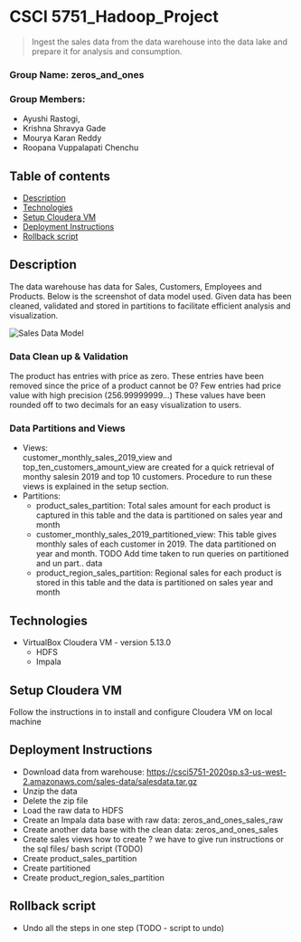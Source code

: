 # CSCI 5751_Hadoop_Project
> Ingest the sales data from the data warehouse into the data lake and prepare it for analysis and consumption.

### Group Name: zeros_and_ones

### Group Members: 
* Ayushi Rastogi,
* Krishna Shravya Gade
* Mourya Karan Reddy
* Roopana Vuppalapati Chenchu

## Table of contents
* [Description](#Description)
* [Technologies](#technologies)
* [Setup Cloudera VM](#setup-cloudera-vm)
* [Deployment Instructions](#deployment-instructions)
* [Rollback script](#rollback-script)

## Description
The data warehouse has data for Sales, Customers, Employees and Products. Below is the screenshot of data model used. Given data has been cleaned, validated and stored in partitions to facilitate efficient analysis and visualization. 

   ![Sales Data Model](https://github.com/aiBoss/zeroes_and_ones_Hadoop/blob/master/SalesDataModel.png)
  ### Data Clean up & Validation
  The product has entries with price as zero. These entries have been removed since the price of a product cannot be 0?
  Few entries had price value with high precision (256.99999999...) These values have been rounded off to two decimals for an   easy visualization to users. 
  ### Data Partitions and Views
  * Views:
  <br /> customer_monthly_sales_2019_view and top_ten_customers_amount_view are created for a quick retrieval of monthy salesin 2019 and top 10 customers. Procedure to run these views is explained in the setup section. 
  * Partitions:
      * product_sales_partition: Total sales amount for each product is captured in this table and the data is partitioned on sales year and month
      * customer_monthly_sales_2019_partitioned_view: This table gives monthly sales of each customer in 2019. The data partitioned on year and month. TODO Add time taken to run queries on partitioned and un part.. data
      * product_region_sales_partition: Regional sales for each product is stored in this table and the data is partitioned on sales year and month

## Technologies
* VirtualBox Cloudera VM - version 5.13.0
  * HDFS
  * Impala

## Setup Cloudera VM
Follow the instructions in to install and configure Cloudera VM on local machine

## Deployment Instructions
* Download data from warehouse: https://csci5751-2020sp.s3-us-west-2.amazonaws.com/sales-data/salesdata.tar.gz
* Unzip the data
* Delete the zip file
* Load the raw data to HDFS
* Create an Impala data base with raw data: zeros_and_ones_sales_raw
* Create another data base with the clean data: zeros_and_ones_sales
* Create sales views 
  how to create ? we have to give run instructions or the sql files/ bash script (TODO)
* Create product_sales_partition
* Create partitioned
* Create product_region_sales_partition

## Rollback script
* Undo all the steps in one step  (TODO - script to undo)


